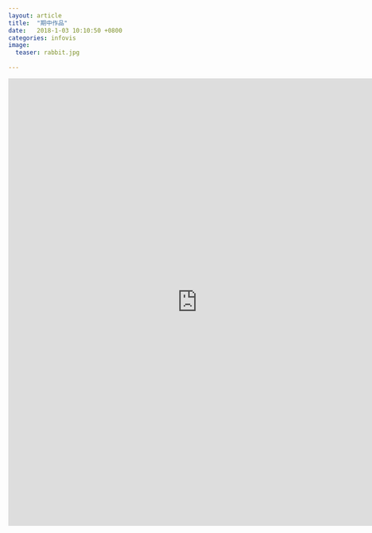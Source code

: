 ```yaml
---
layout: article
title:  "期中作品"
date:   2018-1-03 10:10:50 +0800
categories: infovis
image:
  teaser: rabbit.jpg
  
---
```

<div class='tableau1' style='width:1000; height:1000;'> 

<iframe src="https://public.tableau.com/profile/.45238104#!/vizhome/_15729/sheet18"width="760px" height="900px" frameborder="0"></iframe> 

</div>
